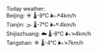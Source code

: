 Today weather:  
Beijing: ☀️   🌡️-9°C 🌬️↗4km/h  
Tianjin: 🌫  🌡️-7°C 🌬️↖4km/h  
Shijiazhuang: ☁️   🌡️-8°C 🌬️↘4km/h  
Tangshan: ☀️   🌡️-4°C 🌬️↘7km/h  
